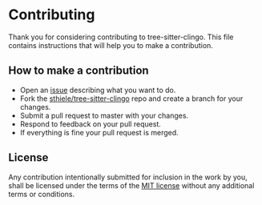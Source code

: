 # Contributing

Thank you for considering contributing to tree-sitter-clingo.
This file contains instructions that will help you to make a contribution.

## How to make a contribution

* Open an [issue](https://github.com/sthiele/tree-sitter-clingo/issues/new) describing what you want to do.
* Fork the [sthiele/tree-sitter-clingo](https://github.com/sthiele/tree-sitter-clingo/) repo and create a branch for your changes.
* Submit a pull request to master with your changes.
* Respond to feedback on your pull request.
* If everything is fine your pull request is merged.

## License

Any contribution intentionally submitted for inclusion in the work by you, shall be licensed under the terms of the [MIT license](https://github.com/sthiele/tree-sitter-clingo/blob/master/LICENSE) without any additional terms or conditions.
